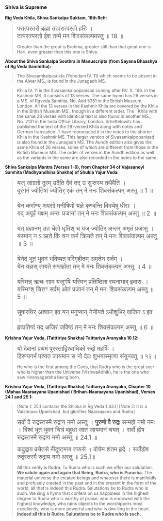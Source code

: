 
### Shiva is Supreme

**Rig Veda Khila, Shiva Sankalpa Suktam, 18th Rch:**

> <span style="font-size:145%">परात्परतरो ब्रह्मा तत्परात्परतो हरिः ।<br>तत्परात्परतो ईश तन्मे मन शिवसंकल्पमस्तु ॥ 18 ॥</span>
  > 
> Greater than the great is Brahma, greater still than that great one is Hari, even greater than this one is Shiva.

**About the Shiva Sankalpa Soothra in Manuscripts (from Sayana Bhaashya of Rg Veda Samhitha):**

> The Sivasamkalpasukta (Yenedam IV. 11) which seems to be absent in the Alwar MS., is found in the Junagadh MS.

> Khila IV. 11 is the Sivasamkalpopanisad coming after RV. X. 166. In the Kashmir MS. it consists of 13 verses. The same hymn has 28 verses in a MS. of Rgveda Samhita, No. Add 5351 in the British Museum, London. All the 13 verses in the Kashmir Khila are covered by the Khila in the British Museum MS., though in a different order. The ' Khila with the same 28 verses with identical text is also found in another MS., No. 2131 in the India Office Library, London. Srheftelowitz has published the text of the 28-versed Khila along with notes and German translation. T have reproduced it in the notes to the shorter Khila in the Kashmir MS. This larger version of Sivasamkalpopanisad is also found in the Junagadh MS. The Aundh edition also gives the same Khila of 26 verses, some of which are different from those in the British Museum MS. The order of verses in the Aundh edition as well as the variants in the same are also recorded in the notes to the same.

**Shiva Sankalpa Mantra (Verses 1-6), from Chapter 34 of Vajasaneyi Samhita (Madhyandhina Shakha) of Shukla Yajur Veda:**

> <span style="font-size:145%">यज् जाग्रतो दूरम् उदैति दैवं तद् उ सुप्तस्य तथैवैति ।<br>दूरंगमं ज्योतिषां ज्योतिर् एकं तन् मे मनः शिवसंकल्पम् अस्तु ॥ 1 ॥<br><br>येन कर्माण्य् अपसो मनीषिणो यज्ञे कृण्वन्ति विदथेषु धीराः ।<br>यद् अपूर्वं यक्षम् अन्तः प्रजानां तन् मे मनः शिवसंकल्पम् अस्तु ॥ 2 ॥<br><br>यत् प्रज्ञानम् उत चेतो धृतिश् च यज् ज्योतिर् अन्तर् अमृतं प्रजासु ।<br>यस्मान् न ऽ ऋते किं चन कर्म क्रियते तन् मे मनः शिवसंकल्पम् अस्तु ॥ 3 ॥<br><br>येनेदं भूतं भुवनं भविष्यत् परिगृहीतम् अमृतेन सर्वम् ।<br>येन यज्ञस् तायते सप्तहोता तन् मे मनः शिवसंकल्पम् अस्तु ॥ 4 ॥<br><br>यस्मिन्न् ऋचः साम यजूꣳषि यस्मिन् प्रतिष्ठिता रथनाभाव् इवाराः ।<br>यस्मिꣳश् चित्तꣳ सर्वम् ओतं प्रजानं तन् मे मनः शिवसंकल्पम् अस्तु ॥ 5 ॥<br><br>सुषारथिर् अश्वान् इव यन् मनुष्यान् नेनीयते ऽभीशुभिर् वाजिन ऽ इव ।<br>हृत्प्रतिष्ठं यद् अजिरं जविष्ठं तन् मे मनः शिवसंकल्पम् अस्तु ॥ 6 ॥</span>

**Krishna Yajur Veda, (Taittiriya Shakha) Taittariya Aranyaka 10.12:**

> <span style="font-size:145%">यो देवानां प्रथमं पुरस्ताद्विश्वाधिको रुद्रो महर्षिः ।<br>हिरण्यगर्भं पश्यत जायमान स नो देवः शुभयास्मृत्या संयुनक्तु ॥ १२॥</span>
> 
> He who is the first among the Gods, that Rudra who is the great seer who is higher than the Universe (VishwaAdhik), he is the one who saw Hiranyagarbha being born.

**Krishna Yajur Veda, (Taittiriya Shakha) Taittariya Aranyaka, Chapter 10 (Mahaa Naaraayana Upanishad / Brihan-Naaraayana Upanishad), Verses 24.1 and 25.1:**

> [Note 1: 25.1 contains the Shloka in Rg Veda 1.43.1]
> [Note 2: It is a Vaishnava Upanishad, but glorifies Naaraayana and Rudra]
> 
> <span style="font-size:145%">सर्वो वै रुद्रस्तस्मै रुद्राय नमो अस्तु । **पुरुषो वै रुद्रः** सन्महो नमो नमः । विश्वं भूतं भुवनं चित्रं बहुधा जातं जायमानं चयत् । सर्वो ह्येष रुद्रस्तस्मै रुद्राय नमो अस्तु ॥ 24.1 ॥</span>
> 
> <span style="font-size:145%">कद्रुद्राय प्रचेतसे मीढुष्टमाय तव्यसे । वोचेम शंतम हृदे । सर्वोह्येष रुद्रस्तस्मै रुद्राय नमो अस्तु ॥ 25.1॥</span>
>   
> All this verily is Rudra. To Rudra who is such we offer our salutation. **We salute again and again that Being, Rudra, who is Purusha.** The material universe the created beings and whatever there is manifoldly and profusely created in the past and in the present in the form of the world, all that is indeed this Rudra. Salutations be to Rudra who is such. We sing a hymn that confers on us happiness in the highest degree to Rudra who is worthy of praise, who is endowed with the highest knowledge, who rains objects to the worshippers most excellently, who is more powerful and who is dwelling in the heart. **Indeed all this is Rudra. Salutations be to Rudra who is such.**

